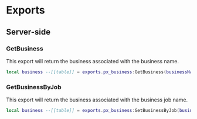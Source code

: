 # Exports

## Server-side

### GetBusiness

This export will return the business associated with the business name.
```lua title="server/main.lua"
local business --[[table]] = exports.px_business:GetBusiness(businessName --[[string]]);
```

### GetBusinessByJob

This export will return the business associated with the business job name.
```lua title="server/main.lua"
local business --[[table]] = exports.px_business:GetBusinessByJob(businessJob --[[string]]);
```